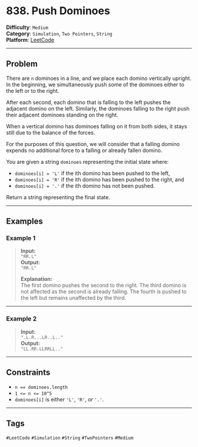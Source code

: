 # 838. Push Dominoes

**Difficulty**: `Medium`  
**Category**: `Simulation`, `Two Pointers`, `String`  
**Platform**: [LeetCode](https://leetcode.com/problems/push-dominoes/description/?envType=daily-question&envId=2025-05-02)

---

## Problem

There are `n` dominoes in a line, and we place each domino vertically upright. In the beginning, we simultaneously push some of the dominoes either to the left or to the right.

After each second, each domino that is falling to the left pushes the adjacent domino on the left. Similarly, the dominoes falling to the right push their adjacent dominoes standing on the right.

When a vertical domino has dominoes falling on it from both sides, it stays still due to the balance of the forces.

For the purposes of this question, we will consider that a falling domino expends no additional force to a falling or already fallen domino.

You are given a string `dominoes` representing the initial state where:

- `dominoes[i] = 'L'` if the ith domino has been pushed to the left,
- `dominoes[i] = 'R'` if the ith domino has been pushed to the right, and
- `dominoes[i] = '.'` if the ith domino has not been pushed.

Return a string representing the final state.

---

## Examples

### Example 1

> **Input:**  
> `"RR.L"`  
> **Output:**  
> `"RR.L"`
>
> **Explanation:**  
> The first domino pushes the second to the right. The third domino is not affected as the second is already falling. The fourth is pushed to the left but remains unaffected by the third.

---

### Example 2

> **Input:**  
> `".L.R...LR..L.."`  
> **Output:**  
> `"LL.RR.LLRRLL.."`

---

## Constraints

- `n == dominoes.length`
- `1 <= n <= 10^5`
- `dominoes[i]` is either `'L'`, `'R'`, or `'.'`.

---

## Tags

`#LeetCode` `#Simulation` `#String` `#TwoPointers` `#Medium`
